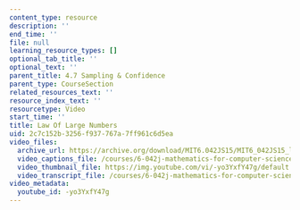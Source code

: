 ```yaml
---
content_type: resource
description: ''
end_time: ''
file: null
learning_resource_types: []
optional_tab_title: ''
optional_text: ''
parent_title: 4.7 Sampling & Confidence
parent_type: CourseSection
related_resources_text: ''
resource_index_text: ''
resourcetype: Video
start_time: ''
title: Law Of Large Numbers
uid: 2c7c152b-3256-f937-767a-7ff961c6d5ea
video_files:
  archive_url: https://archive.org/download/MIT6.042JS15/MIT6_042JS15_largenumbers_video_ipod.mp4
  video_captions_file: /courses/6-042j-mathematics-for-computer-science-spring-2015/1e12a0f0c4535041b267b6470d13b3cc_-yo3YxfY47g.vtt
  video_thumbnail_file: https://img.youtube.com/vi/-yo3YxfY47g/default.jpg
  video_transcript_file: /courses/6-042j-mathematics-for-computer-science-spring-2015/e34a4b166e992d40c3eaae49738b22b2_-yo3YxfY47g.pdf
video_metadata:
  youtube_id: -yo3YxfY47g
---
```

